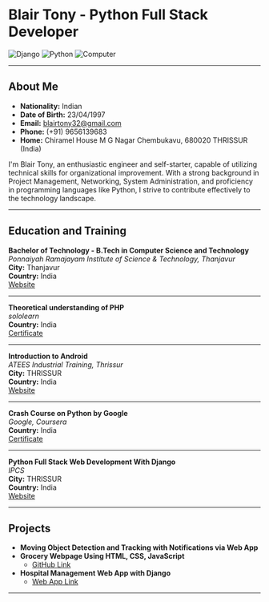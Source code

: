 # Blair Tony - Python Full Stack Developer

![Django](images/django_logo.png) ![Python](images/python_logo.png) ![Computer](images/computer_logo.png)

---

## About Me

- **Nationality:** Indian
- **Date of Birth:** 23/04/1997
- **Email:** blairtony32@gmail.com
- **Phone:** (+91) 9656139683
- **Home:** Chiramel House M G Nagar Chembukavu, 680020 THRISSUR (India)

I'm Blair Tony, an enthusiastic engineer and self-starter, capable of utilizing technical skills for organizational improvement. With a strong background in Project Management, Networking, System Administration, and proficiency in programming languages like Python, I strive to contribute effectively to the technology landscape.

---


## Education and Training

**Bachelor of Technology - B.Tech in Computer Science and Technology**  
*Ponnaiyah Ramajayam Institute of Science & Technology, Thanjavur*  
**City:** Thanjavur  
**Country:** India  
[Website](https://www.prist.ac.in/)

---

**Theoretical understanding of PHP**  
*sololearn*  
**Country:** India  
[Certificate](https://www.sololearn.com/Certificate/CT-PUNYLCK8/jpg)

---

**Introduction to Android**  
*ATEES Industrial Training, Thrissur*  
**City:** THRISSUR  
**Country:** India  
[Website](https://atees.org/)

---

**Crash Course on Python by Google**  
*Google, Coursera*  
**Country:** India  
[Certificate](https://www.coursera.org/account/accomplishments/verify/CVF3NR2VHA23)

---

**Python Full Stack Web Development With Django**  
*IPCS*  
**City:** THRISSUR  
**Country:** India  
[Website](https://ipcsautomation.com/)

---

## Projects

- **Moving Object Detection and Tracking with Notifications via Web App**
- **Grocery Webpage Using HTML, CSS, JavaScript**
  - [GitHub Link](https://github.com/Blair-tony/GroCo)
- **Hospital Management Web App with Django**
  - [Web App Link](https://blairtony.pythonanywhere.com/)

---

